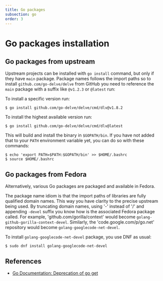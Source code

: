 ```yaml
---
title: Go packages
subsection: go
order: 3
---
```


# Go packages installation

## Go packages from upstream

Upstream projects can be installed with `go install` command, but only if they have `main` package. Package names follows the import paths so to install `github.com/go-delve/delve` from GitHub you need to reference the `main` package with a suffix like `@v1.2.3` or `@latest` run:

To install a specific version run:
```console
$ go install github.com/go-delve/delve/cmd/dlv@v1.8.2
```

To install the highest available version run:
```console
$ go install github.com/go-delve/delve/cmd/dlv@latest
```

This will build and install the binary in `$GOPATH/bin`. If you have not added that to your `PATH` environment variable yet, you can do so with these commands:

```console
$ echo 'export PATH=$PATH:$GOPATH/bin' >> $HOME/.bashrc
$ source $HOME/.bashrc
```

## Go packages from Fedora

Alternatively, various Go packages are packaged and available in Fedora.

The package name idiom is that the import paths of libraries are fully qualified domain names. This way you have clarity to the precise upstream being used. By truncating domain names, using '-' instead of '/' and appending `-devel` suffix you know how is the associated Fedora package called. For example, 'github.com/gorilla/context' would become `golang-github-gorilla-context-devel`. Similarly, the 'code.google.com/p/go.net' repository would become `golang-googlecode-net-devel`.

To install `golang-googlecode-net-devel` package, you use DNF as usual:

```console
$ sudo dnf install golang-googlecode-net-devel
```

## References

- [Go Documentation: Deprecation of go get](https://go.dev/doc/go-get-install-deprecation)